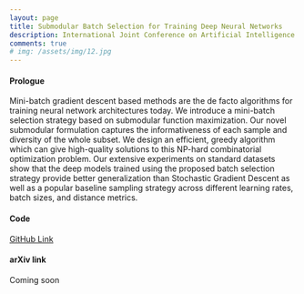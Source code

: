 ```yaml
---
layout: page
title: Submodular Batch Selection for Training Deep Neural Networks
description: International Joint Conference on Artificial Intelligence (IJCAI), Macao, China. 2019
comments: true
# img: /assets/img/12.jpg
---
```


#### Prologue
Mini-batch gradient descent based methods are the de facto algorithms for training neural network architectures today.
We introduce a mini-batch selection strategy based on submodular function maximization. Our novel submodular formulation captures the informativeness of each sample and diversity of the whole subset. We design an efficient, greedy algorithm which can give high-quality solutions to this NP-hard combinatorial optimization problem. Our extensive experiments on standard datasets show that the deep models trained using the proposed batch selection strategy provide better generalization than Stochastic Gradient Descent as well as a popular baseline sampling strategy across different learning rates, batch sizes, and distance metrics.

#### Code

[GitHub Link](https://github.com/VamshiTeja/SMDL)


#### arXiv link

Coming soon